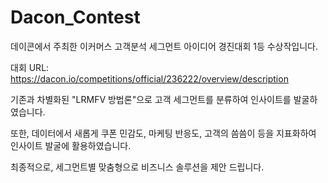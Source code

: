 # Dacon_Contest

데이콘에서 주최한 이커머스 고객분석 세그먼트 아이디어 경진대회 1등 수상작입니다.

대회 URL: https://dacon.io/competitions/official/236222/overview/description

기존과 차별화된 "LRMFV 방법론"으로 고객 세그먼트를 분류하여 인사이트를 발굴하였습니다.

또한, 데이터에서 새롭게 쿠폰 민감도, 마케팅 반응도, 고객의 씀씀이 등을 지표화하여 인사이트 발굴에 활용하였습니다.

최종적으로, 세그먼트별 맞춤형으로 비즈니스 솔루션을 제안 드립니다.
